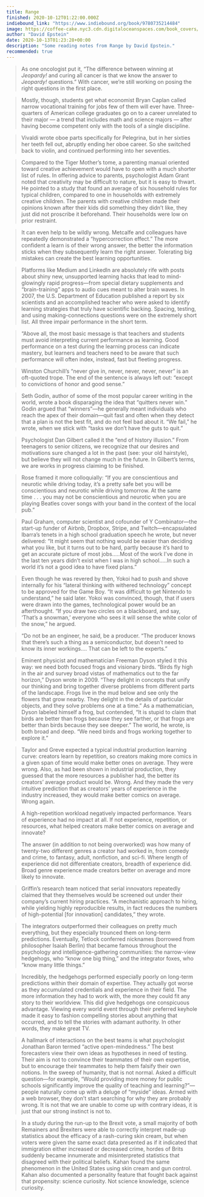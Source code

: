 ```yaml
---
title: Range
finished: 2020-10-12T01:22:00.000Z
indiebound_link: "https://www.indiebound.org/book/9780735214484"
image: https://coffee-cake.nyc3.cdn.digitaloceanspaces.com/book_covers/2020/9780735214484.jpg
author: "David Epstein"
date: 2020-10-13T01:23:28+00:00
description: "Some reading notes from Range by David Epstein."
recommended: true
---
```


> As one oncologist put it, “The difference between winning at _Jeopardy!_ and curing all cancer is that we know the answer to _Jeopardy!_ questions.” With cancer, we’re still working on posing the right questions in the first place.

> Mostly, though, students get what economist Bryan Caplan called narrow vocational training for jobs few of them will ever have. Three-quarters of American college graduates go on to a career unrelated to their major — a trend that includes math and science majors — after having become competent only with the tools of a single discipline.

> Vivaldi wrote oboe parts specifically for Pelegrina, but in her sixties her teeth fell out, abruptly ending her oboe career. So she switched back to violin, and continued performing into her seventies.

> Compared to the Tiger Mother’s tome, a parenting manual oriented toward creative achievement would have to open with a much shorter list of rules. In offering advice to parents, psychologist Adam Grant noted that creativity may be difficult to nature, but it is easy to thwart. He pointed to a study that found an average of six household rules for typical children, compared to one in households with extremely creative children. The parents with creative children made their opinions known after their kids did something they didn’t like, they just did not proscribe it beforehand. Their households were low on prior restraint.

> It can even help to be wildly wrong. Metcalfe and colleagues have repeatedly demonstrated a “hypercorrection effect.” The more confident a learn is of their wrong answer, the better the information sticks when they subsequently learn the right answer. Tolerating big mistakes can create the best learning opportunities.

> Platforms like Medium and LinkedIn are absolutely rife with posts about shiny new, unsupported learning hacks that lead to mind-glowingly rapid progress—from special dietary supplements and “brain-training” apps to audio cues meant to alter brain waves. In 2007, the U.S. Department of Education published a report by six scientists and an accomplished teacher who were asked to identify learning strategies that truly have scientific backing. Spacing, testing, and using making-connections questions were on the extremely short list. All three impair performance in the short term.

> “Above all, the most basic message is that teachers and students must avoid interpreting current performance as learning. Good performance on a test during the learning process can indicate mastery, but learners and teachers need to be aware that such performance will often index, instead, fast but fleeting progress.

> Winston Churchill’s “never give in, never, never, never, never” is an oft-quoted trope. The end of the sentence is always left out: “except to convictions of honor and good sense.”

> Seth Godin, author of some of the most popular career writing in the world, wrote a book disparaging the idea that “quitters never win.” Godin argued that “winners”—he generally meant individuals who reach the apex of their domain—quit fast and often when they detect that a plan is not the best fit, and do not feel bad about it. “We fail,” he wrote, when we stick with “tasks we don’t have the guts to quit.”

> Psychologist Dan Gilbert called it the “end of history illusion.” From teenagers to senior citizens, we recognize that our desires and motivations sure changed a lot in the past (see: your old hairstyle), but believe they will not change much in the future. In Gilbert’s terms, we are works in progress claiming to be finished.

> Rose framed it more colloquially: “If you are conscientious and neurotic while driving today, it’s a pretty safe bet you will be conscientious and neurotic while driving tomorrow. At the same time . . . you may not be conscientious and neurotic when you are playing Beatles cover songs with your band in the context of the local pub.”

> Paul Graham, computer scientist and cofounder of Y Combinator—the start-up funder of Airbnb, Dropbox, Stripe, and Twitch—encapsulated Ibarra’s tenets in a high school graduation speech he wrote, but never delivered:
> “It might seem that nothing would be easier than deciding what you like, but it turns out to be hard, partly because it’s hard to get an accurate picture of most jobs…..Most of the work I’ve done in the last ten years didn’t exist when I was in high school…..In such a world it’s not a good idea to have fixed plans.”

> Even though he was revered by then, Yokoi had to push and shove internally for his “lateral thinking with withered technology” concept to be approved for the Game Boy. “It was difficult to get Nintendo to understand,” he said later. Yokoi was convinced, though, that if users were drawn into the games, technological power would be an afterthought. “If you draw two circles on a blackboard, and say, ‘That’s a snowman,’ everyone who sees it will sense the white color of the snow,” he argued.

> “Do not be an engineer, he said, be a producer. “The producer knows that there’s such a thing as a semiconductor, but doesn’t need to know its inner workings…. That can be left to the experts.”

> Eminent physicist and mathematician Freeman Dyson styled it this way: we need both focused frogs and visionary birds. “Birds fly high in the air and survey broad vistas of mathematics out to the far horizon,” Dyson wrote in 2009. “They delight in concepts that unify our thinking and bring together diverse problems from different parts of the landscape. Frogs live in the mud below and see only the flowers that grow nearby. They delight in the details of particular objects, and they solve problems one at a time.” As a mathematician, Dyson labeled himself a frog, but contended, “It is stupid to claim that birds are better than frogs because they see farther, or that frogs are better than birds because they see deeper.” The world, he wrote, is both broad and deep. “We need birds and frogs working together to explore it.”

> Taylor and Greve expected a typical industrial production learning curve: creators learn by repetition, so creators making more comics in a given span of time would make better ones on average. They were wrong. Also, as had been shown in industrial production, they guessed that the more resources a publisher had, the better its creators’ average product would be. Wrong. And they made the very intuitive prediction that as creators’ years of experience in the industry increased, they would make better comics on average. Wrong again.
>
> A high-repetition workload negatively impacted performance. Years of experience had no impact at all. If not experience, repetition, or resources, what helped creators make better comics on average and innovate?
>
> The answer (in addition to not being overworked) was how many of twenty-two different genres a creator had worked in, from comedy and crime, to fantasy, adult, nonfiction, and sci-fi. Where length of experience did not differentiate creators, breadth of experience did. Broad genre experience made creators better on average and more likely to innovate.

> Griffin’s research team noticed that serial innovators repeatedly claimed that they themselves would be screened out under their company’s current hiring practices. “A mechanistic approach to hiring, while yielding highly reproducible results, in fact reduces the numbers of high-potential [for innovation] candidates,” they wrote.

> The integrators outperformed their colleagues on pretty much everything, but they especially trounced them on long-term predictions. Eventually, Tetlock conferred nicknames (borrowed from philosopher Isaiah Berlin) that became famous throughout the psychology and intelligence-gathering communities: the narrow-view hedgehogs, who “know one big thing,” and the integrator foxes, who “know many little things.”

> Incredibly, the hedgehogs performed especially poorly on long-term predictions within their domain of expertise. They actually got worse as they accumulated credentials and experience in their field. The more information they had to work with, the more they could fit any story to their worldview. This did give hedgehogs one conspicuous advantage. Viewing every world event through their preferred keyhole made it easy to fashion compelling stories about anything that occurred, and to tell the stories with adamant authority. In other words, they make great TV.

> A hallmark of interactions on the best teams is what psychologist Jonathan Baron termed “active open-mindedness.” The best forecasters view their own ideas as hypotheses in need of testing. Their aim is not to convince their teammates of their own expertise, but to encourage their teammates to help them falsify their own notions. In the sweep of humanity, that is not normal. Asked a difficult question—for example, “Would providing more money for public schools significantly improve the quality of teaching and learning?”—people naturally come up with a deluge of “myside” ideas. Armed with a web browser, they don’t start searching for why they are probably wrong. It is not that we are unable to come up with contrary ideas, it is just that our strong instinct is not to.

> In a study during the run-up to the Brexit vote, a small majority of both Remainers and Brexiters were able to correctly interpret made-up statistics about the efficacy of a rash-curing skin cream, but when voters were given the same exact data presented as if it indicated that immigration either increased or decreased crime, hordes of Brits suddenly became innumerate and misinterpreted statistics that disagreed with their political beliefs. Kahan found the same phenomenon in the United States using skin cream and gun control. Kahan also documented a personality feature that fought back against that propensity: science curiosity. Not science knowledge, science curiosity.
